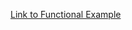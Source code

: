 <a target="_blank" href="http://kickassbrocksamson.github.io/AngularJS-HealthCare-UI">Link to Functional Example</a>